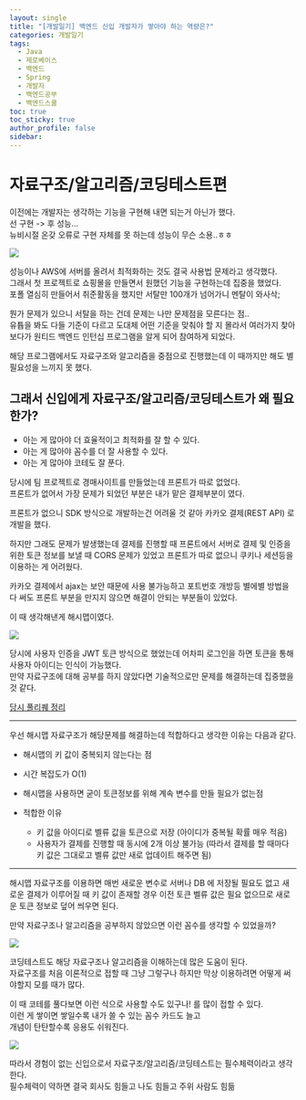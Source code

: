 ```yaml
---
layout: single
title: "[개발일기] 백엔드 신입 개발자가 쌓아야 하는 역량은?"
categories: 개발일기
tags:
  - Java
  - 제로베이스
  - 백엔드
  - Spring
  - 개발자
  - 백엔드공부
  - 백엔드스쿨
toc: true
toc_sticky: true
author_profile: false
sidebar:
---
```

# 자료구조/알고리즘/코딩테스트편

이전에는 개발자는 생각하는 기능을 구현해 내면 되는거 아닌가 했다.  
선 구현 -> 후 성능...  
뉴비시절 온갖 오류로 구현 자체를 못 하는데 성능이 무슨 소용..ㅎㅎ  

![](https://media0.giphy.com/media/11cteTd2YsG2oU/giphy.gif?cid=ecf05e473n0u7qs3gtlxqkc0803h5s6n4isg463bzojgblc3&ep=v1_gifs_search&rid=giphy.gif&ct=g)

성능이나 AWS에 서버를 올려서 최적화하는 것도 결국 사용법 문제라고 생각했다.  
그래서 첫 프로젝트로 쇼핑몰을 만들면서 원했던 기능을 구현하는데 집중을 했었다.  
포폴 열심히 만들어서 취준활동을 했지만 서탈만 100개가 넘어가니 멘탈이 와사삭;  

뭔가 문제가 있으니 서탈을 하는 건데 문제는 나만 문제점을 모른다는 점..  
유튭을 봐도 다들 기준이 다르고 도대체 어떤 기준을 맞춰야 할 지 몰라서 여러가지 찾아보다가 원티드 백엔드 인턴십 프로그램을 알게 되어 참여하게 되었다.  

해당 프로그램에서도 자료구조와 알고리즘을 중점으로 진행했는데 이 때까지만 해도 별 필요성을 느끼지 못 했다.  

## 그래서 신입에게 자료구조/알고리즘/코딩테스트가 왜 필요한가?

- 아는 게 많아야 더 효율적이고 최적화를 잘 할 수 있다.
- 아는 게 많아야 꼼수를 더 잘 사용할 수 있다.
- 아는 게 많아야 코테도 잘 푼다. 

당시에 팀 프로젝트로 경매사이트를 만들었는데 프론트가 따로 없었다.  
프론트가 없어서 가장 문제가 되었던 부분은 내가 맡은 결제부분이 였다.  

프론트가 없으니 SDK 방식으로 개발하는건 어려울 것 같아 카카오 결제(REST API) 로 개발을 했다.   

하지만 그래도 문제가 발생했는데 결제를 진행할 때 프론트에서 서버로 결제 및 인증을 위한 토큰 정보를 보낼 때 CORS 문제가 있었고 프론트가 따로 없으니 쿠키나 세션등을 이용하는 게 어려웠다.   

카카오 결제에서 ajax는 보안 때문에 사용 불가능하고 포트번호 개방등 별에별 방법을 다 써도 프론트 부분을 만지지 않으면 해결이 안되는 부분들이 있었다.  

이 때 생각해낸게 해시맵이였다.  

![](https://media2.giphy.com/media/RJTFOm5rmmzIuiqSBB/giphy.gif?cid=ecf05e473omlsez5510wkhvkmgg4l43hnadkaip45p8r9pga&ep=v1_gifs_search&rid=giphy.gif&ct=g)

당시에 사용자 인증을 JWT 토큰 방식으로 했었는데 어차피 로그인을 하면 토큰을 통해 사용자 아이디는 인식이 가능했다.  
만약 자료구조에 대해 공부를 하지 않았다면 기술적으로만 문제를 해결하는데 집중했을 것 같다.  

[당시 풀리퀘 정리](https://github.com/wodnrP/realtime_auction/pull/40)

------
우선 해시맵 자료구조가 해당문제를 해결하는데 적합하다고 생각한 이유는 다음과 같다.  

- 해시맵의 키 값이 중복되지 않는다는 점
- 시간 복잡도가 O(1)
- 해시맵을 사용하면 굳이 토큰정보를 위해 계속 변수를 만들 필요가 없는점

- 적합한 이유
	- 키 값을 아이디로 벨류 값을 토큰으로 저장 (아이디가 중복될 확률 매우 적음)
	- 사용자가 결제를 진행할 때 동시에 2개 이상 불가능 (따라서 결제를 할 때마다 키 값은 그대로고 벨류 값만 새로 업데이트 해주면 됨)

-------

해시맵 자료구조를 이용하면 매번 새로운 변수로 서버나 DB 에 저장될 필요도 없고 새로운 결제가 이루어질 때 키 값이 존재할 경우 이전 토큰 벨류 값은 필요 없으므로 새로운 토큰 정보로 덮어 씌우면 된다.  

만약 자료구조나 알고리즘을 공부하지 않았으면 이런 꼼수를 생각할 수 있었을까?

![](https://media1.giphy.com/media/qz7agMHSYuWT7z8ez8/giphy.gif?cid=ecf05e47byltw1qe5pe3fozva08dm352p5nhn0i4qhegxozt&ep=v1_gifs_search&rid=giphy.gif&ct=g)

코딩테스트도 해당 자료구조나 알고리즘을 이해하는데 많은 도움이 된다.  
자료구조를 처음 이론적으로 접할 때 그냥 그렇구나 하지만 막상 이용하려면 어떻게 써야할지 모를 때가 많다.  

이 때 코테를 풀다보면 이런 식으로 사용할 수도 있구나! 를 많이 접할 수 있다.  
이런 게 쌓이면 쌓일수록 내가 쓸 수 있는 꼼수 카드도 늘고  
개념이 탄탄할수록 응용도 쉬워진다.  

![](https://media3.giphy.com/media/F5x6mgSVG7ZujIPOnN/giphy.gif?cid=ecf05e47wb33zsimec93pa7whmk2zggixoj2666jykol81rk&ep=v1_gifs_related&rid=giphy.gif&ct=g)

따라서 경험이 없는 신입으로서 자료구조/알고리즘/코딩테스트는 필수체력이라고 생각한다.   
필수체력이 약하면 결국 회사도 힘들고 나도 힘들고 주위 사람도 힘듦